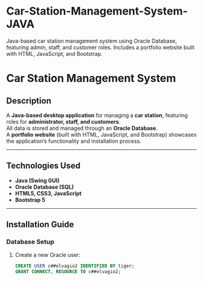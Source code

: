 # Car-Station-Management-System-JAVA
Java-based car station management system using Oracle Database, featuring admin, staff, and customer roles. Includes a portfolio website built with HTML, JavaScript, and Bootstrap.

# Car Station Management System

##  Description
A **Java-based desktop application** for managing a **car station**, featuring roles for **administrator, staff, and customers**.  
All data is stored and managed through an **Oracle Database**.  
A **portfolio website** (built with HTML, JavaScript, and Bootstrap) showcases the application’s functionality and installation process.

---

## Technologies Used
- **Java (Swing GUI)**
- **Oracle Database (SQL)**
- **HTML5, CSS3, JavaScript**
- **Bootstrap 5**

---

## Installation Guide

### Database Setup
1. Create a new Oracle user:
   ```sql
   CREATE USER c##elvagio2 IDENTIFIED BY tiger;
   GRANT CONNECT, RESOURCE TO c##elvagio2;
